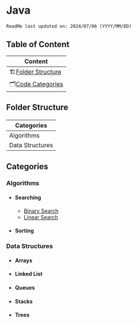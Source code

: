 # Java
`ReadMe last updated on: 2024/07/06 (YYYY/MM/DD)`
## Table of Content
| Content                                                |
| ---                                                   |
| 🏗️[Folder Structure](#content-folderstructure)        |
| 🗂️[Code Categories](#content-categories)              |




## <p id="content-folderstructure">Folder Structure</p>
| Categories                            |
| ---                                   |
| Algorithms                            |
| Data Structures                       |


## <p id="content-categories">Categories</p>
### Algorithms
- #### Searching
    - [Binary Search][directorylink-binarysearch]
    - [Linear Search][directorylink-linearsearch]
- #### Sorting
### Data Structures
- #### Arrays
- #### Linked List
- #### Queues
- #### Stacks
- #### Trees

[directorylink-binarysearch]: ./Algorithms/Searching/Binary%20Search/
[directorylink-linearsearch]: ./Algorithms/Searching/Linear%20Search/